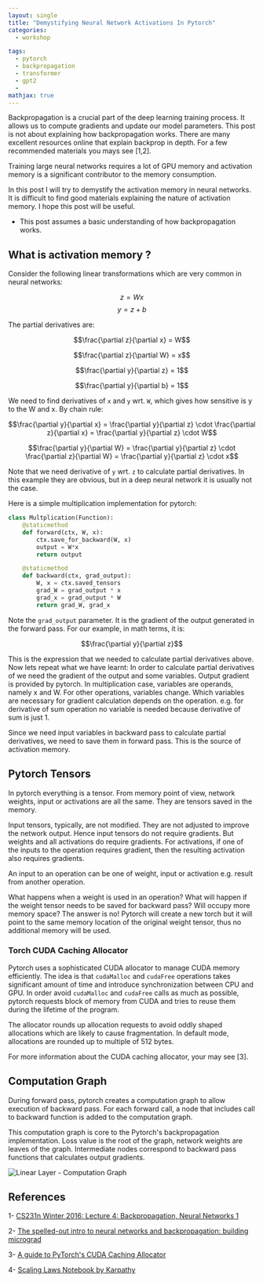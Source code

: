 ```yaml
---
layout: single
title: "Demystifying Neural Network Activations In Pytorch"
categories:
  - workshop

tags:
  - pytorch
  - backpropagation
  - transformer
  - gpt2
  - 
mathjax: true
---
```


Backpropagation is a crucial part of the deep learning training process. It allows us to compute gradients and update our model parameters. This post is not about explaining how backpropagation works. There are many excellent resources online that explain backprop in depth. For a few recommended materials you mays see [1,2].

Training large neural networks requires a lot of GPU memory and activation memory is a significant contributor to the memory consumption.

In this post I will try to demystify the activation memory in neural networks. It is difficult to find good materials explaining the nature of activation memory. I hope this post will be useful.


* This post assumes a basic understanding of how backpropagation works.


## What is activation memory ?

Consider the following linear transformations which are very common in neural networks:

$$z = Wx$$
$$y = z + b$$

The partial derivatives are:

$$\frac{\partial z}{\partial x} = W$$

$$\frac{\partial z}{\partial W} = x$$

$$\frac{\partial y}{\partial z} = 1$$

$$\frac{\partial y}{\partial b} = 1$$

We need to find derivatives of `x` and `y` wrt. `W`, which gives how sensitive is y to the W and x. By chain rule:


$$\frac{\partial y}{\partial x} = \frac{\partial y}{\partial z} \cdot \frac{\partial z}{\partial x} = \frac{\partial y}{\partial z} \cdot W$$

$$\frac{\partial y}{\partial W} = \frac{\partial y}{\partial z} \cdot \frac{\partial z}{\partial W} = \frac{\partial y}{\partial z} \cdot x$$

Note that we need derivative of `y` wrt. `z` to calculate partial derivatives. In this example they are obvious, but in a deep neural network it is usually not the case. 

Here is a simple multiplication implementation for pytorch:

```python
class Multplication(Function):
    @staticmethod
    def forward(ctx, W, x):
        ctx.save_for_backward(W, x)
        output = W*x
        return output

    @staticmethod
    def backward(ctx, grad_output):
        W, x = ctx.saved_tensors
        grad_W = grad_output * x
        grad_x = grad_output * W
        return grad_W, grad_x
```

Note the `grad_output` parameter. It is the gradient of the output generated in the forward pass. For our example, in math terms, it is:

$$\frac{\partial y}{\partial z}$$

This is the expression that we needed to calculate partial derivatives above. Now lets repeat what we have learnt: In order to calculate partial derivatives of we need the gradient of the output and some variables. Output gradient is provided by pytorch. In multiplication case, variables are operands, namely x and W. For other operations, variables change. Which variables are necessary for gradient calculation depends on the operation. e.g. for derivative of sum operation no variable is needed because derivative of sum is just 1. 

Since we need input variables in backward pass to calculate partial derivatives, we need to save them in forward pass. This is the source of activation memory. 

## Pytorch Tensors

In pytorch everything is a tensor. From memory point of view, network weights, input or activations are all the same. They are tensors saved in the memory.

Input tensors, typically, are not modified. They are not adjusted to improve the network output. Hence input tensors do not require gradients. But weights and all activations do require gradients. For activations, if one of the inputs to the operation requires gradient, then the resulting activation also requires gradients.

An input to an operation can be one of weight, input or activation e.g. result from another operation. 

What happens when a weight is used in an operation? What will happen if the weight tensor needs to be saved for backward pass? Will occupy more memory space? The answer is no! Pytorch will create a new torch but it will point to the same memory location of the original weight tensor, thus no additional memory will be used.

### Torch CUDA Caching Allocator

Pytorch uses a sophisticated CUDA allocator to manage CUDA memory efficiently. The idea is that `cudaMalloc` and `cudaFree` operations takes significant amount of time and introduce synchronization between CPU and GPU. In order avoid `cudaMalloc` and `cudaFree` calls as much as possible, pytorch requests block of memory from CUDA and tries to reuse them during the lifetime of the program.

The allocator rounds up allocation requests to avoid oddly shaped allocations which are likely to cause fragmentation. In default mode, allocations are rounded up to multiple of 512 bytes. 

For more information about the CUDA caching allocator, your may see [3].

## Computation Graph

During forward pass, pytorch creates a computation graph to allow execution of backward pass. For each forward call, a node that includes call to backward function is added to the computation graph. 

This computation graph is core to the Pytorch's backpropagation implementation. Loss value is the root of the graph, network weights are leaves of the graph. Intermediate nodes correspond to backward pass functions that calculates output gradients. 

![Linear Layer - Computation Graph]({{site.baseurl}}/assets/images/torch-actionation-memory-linear-graph.png)

## References

1- [CS231n Winter 2016: Lecture 4: Backpropagation, Neural Networks 1](https://www.youtube.com/watch?v=i94OvYb6noo)

2- [The spelled-out intro to neural networks and backpropagation: building micrograd](https://www.youtube.com/watch?v=VMj-3S1tku0)

3- [A guide to PyTorch's CUDA Caching Allocator](https://zdevito.github.io/2022/08/04/cuda-caching-allocator.html)

4- [Scaling Laws Notebook by Karpathy](https://github.com/karpathy/nanoGPT/blob/master/scaling_laws.ipynb)